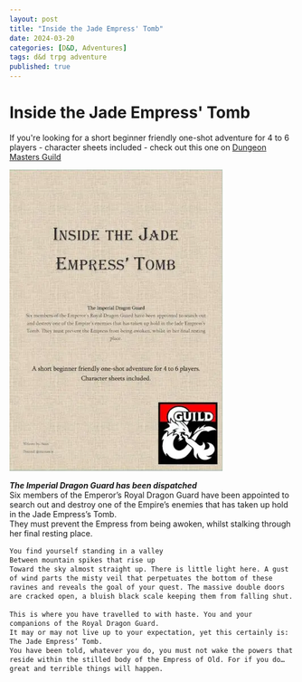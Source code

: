```yaml
---
layout: post
title: "Inside the Jade Empress' Tomb"
date: 2024-03-20
categories: [D&D, Adventures]
tags: d&d trpg adventure
published: true
---
```

# Inside the Jade Empress' Tomb  
If you're looking for a short beginner friendly one-shot adventure for 4 to 6 players - character sheets included - check out this one on 
 [Dungeon Masters Guild](https://www.dmsguild.com/product/474886/Inside-the-Jade-Empress-Tomb)

[![Inside the Jade Empress' Tomb](/assets/img/posts/2024-03-20-ijet-cover.webp)](https://www.dmsguild.com/product/474886/Inside-the-Jade-Empress-Tomb "Inside the Jade Empress' Tomb")

***The Imperial Dragon Guard has been dispatched***  
Six members of the Emperor’s Royal Dragon Guard have been appointed to search out and destroy one of the Empire’s enemies that has taken up hold in the Jade Empress’s Tomb.  
They must prevent the Empress from being awoken, whilst stalking through her final resting place.   

~~~
You find yourself standing in a valley
Between mountain spikes that rise up
Toward the sky almost straight up. There is little light here. A gust of wind parts the misty veil that perpetuates the bottom of these ravines and reveals the goal of your quest. The massive double doors are cracked open, a bluish black scale keeping them from falling shut.

This is where you have travelled to with haste. You and your companions of the Royal Dragon Guard. 
It may or may not live up to your expectation, yet this certainly is: The Jade Empress’ Tomb.
You have been told, whatever you do, you must not wake the powers that reside within the stilled body of the Empress of Old. For if you do… great and terrible things will happen.
~~~

